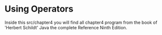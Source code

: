 # Using Operators
Inside this src/chapter4 you will find all chapter4 program  from the book of 'Herbert Schildt' Java the complete Reference Ninth Edition.